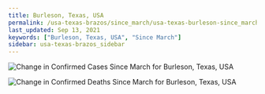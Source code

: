 ```yaml
---
title: Burleson, Texas, USA
permalink: /usa-texas-brazos/since_march/usa-texas-burleson-since_march.html
last_updated: Sep 13, 2021
keywords: ["Burleson, Texas, USA", "Since March"]
sidebar: usa-texas-brazos_sidebar
---
```


![Change in Confirmed Cases Since March for Burleson, Texas, USA](/covid_tracker/images/graphs/usa-texas-burleson-delta_confirmed-since_march_graph.png)

![Change in Confirmed Deaths Since March for Burleson, Texas, USA](/covid_tracker/images/graphs/usa-texas-burleson-delta_deaths-since_march_graph.png)
